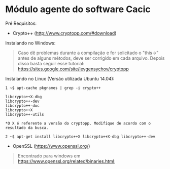 Módulo agente do software Cacic
============
Pré Requisitos:
- Crypto++ (http://www.cryptopp.com/#download)

Instalando no Windows:
>Caso dê problemas durante a compilação e for solicitado o "this->" antes de alguns métodos, deve ser corrigido em cada arquivo. Depois disso basta seguir esse tutorial: https://sites.google.com/site/ievgensychov/cryptopp

Instalando no Linux (Versão utilizada Ubuntu 14.04):

    1 ~$ apt-cache pkgnames | grep -i crypto++
  
    libcrypto++X-dbg
    libcrypto++-dev
    libcrypto++-doc
    libcrypto++X
    libcrypto++-utils
  
    *O X é referente a versão do cryptopp. Modifique de acordo com o resultado da busca.
  
    2 ~$ apt-get install libcrypto++X libcrypto++X-dbg libcrypto++-dev

- OpenSSL (https://www.openssl.org/)
>Encontrado para windows em https://www.openssl.org/related/binaries.html;


